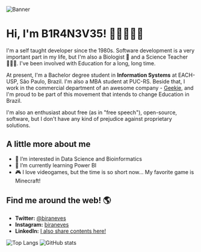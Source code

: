 ![Banner](http://professorbira.com/images/ubirajara-neves.png)

# Hi, I'm B1R4N3V35! 🖖🏻👨🏻‍💻

I'm a self taught developer since the 1980s. Software development is a very important part in my life, but I'm also a Biologist 🧬 and a Science Teacher 👨🏻‍🏫. I've been involved with Education for a long, long time.

At present, I'm a Bachelor degree student in **Information Systems** at EACH-USP, São Paulo, Brazil. I'm also a MBA student at PUC-RS. Beside that, I work in the commercial department of an awesome company - [Geekie](https://geekie.com.br), and I'm proud to be part of this movement that intends to change Education in Brazil.

I'm also an enthusiast about free (as in "free speech"), open-source, software, but I don't have any kind of prejudice against proprietary solutions.

## A little more about me

- 👀 I’m interested in Data Science and Bioinformatics
- 🌱 I’m currently learning Power BI
- 🎮 I love videogames, but the time is so short now... My favorite game is Minecraft!

## Find me around the web! 🌎

- **Twitter:** [@biraneves](https://twitter.com/biraneves)
- **Instagram:** [biraneves](https://instagram.com/biraneves)
- **LinkedIn:** [I also share contents here!](https://www.linkedin.com/in/ubirajara-neves/)


![Top Langs](https://github-readme-stats.vercel.app/api/top-langs/?username=B1R4N3V35&theme=vue)
![GitHub stats](https://github-readme-stats.vercel.app/api?username=B1R4N3V35&show_icons=true&theme=vue)

